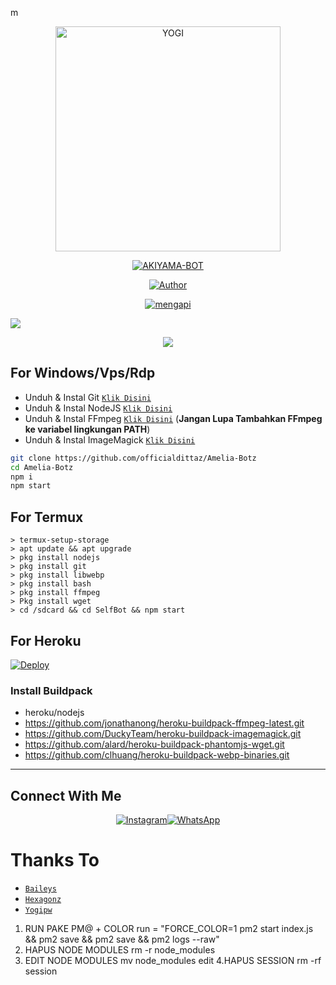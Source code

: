 m<div align="center">
<img src="https://k.top4top.io/p_22589xjh10.jpg" alt="YOGI" width="360" />

</p>
<p align="center">
<a href="#"><img title="AKIYAMA-BOT" src="https://img.shields.io/badge/AMELIABOTZ-green?colorA=%23ff0000&colorB=%23017e40&style=for-the-badge"></a>
</p>
</div>

<p align="center">
  <a href="https://github.com/officialdittaz"><img title="Author" src="https://img.shields.io/badge/Author-officialdittaz-blue.svg?style=for-the-badge&logo=github" /></a>
</p>
<p align="center">
<a href="#"><img title="mengapi" src="https://img.shields.io/static/v1?label=FREE&message=Amelia-Botz&color=green"></a>
</p>


</p>

![](https://github-profile-summary-cards.vercel.app/api/cards/profile-details?username=officialdittaz&theme=monokai)

</p>

<p align="center">
  <img src="https://komarev.com/ghpvc/?username=officialdittaz&label=VIEWS&style=flat-square&color=orange" />
</p>

## For Windows/Vps/Rdp

* Unduh & Instal Git [`Klik Disini`](https://git-scm.com/downloads)
* Unduh & Instal NodeJS [`Klik Disini`](https://nodejs.org/en/download)
* Unduh & Instal FFmpeg [`Klik Disini`](https://ffmpeg.org/download.html) (**Jangan Lupa Tambahkan FFmpeg ke variabel lingkungan PATH**)
* Unduh & Instal ImageMagick [`Klik Disini`](https://imagemagick.org/script/download.php)

```bash
git clone https://github.com/officialdittaz/Amelia-Botz
cd Amelia-Botz
npm i
npm start
```


## For Termux
```
> termux-setup-storage
> apt update && apt upgrade
> pkg install nodejs
> pkg install git 
> pkg install libwebp 
> pkg install bash
> pkg install ffmpeg
> Pkg install wget
> cd /sdcard && cd SelfBot && npm start
```

## For Heroku

[![Deploy](https://www.herokucdn.com/deploy/button.svg)](https://heroku.com/deploy?template=https://github.com/Kangsad01/Wabot-Tsb01)

### Install Buildpack
* heroku/nodejs
* https://github.com/jonathanong/heroku-buildpack-ffmpeg-latest.git
* https://github.com/DuckyTeam/heroku-buildpack-imagemagick.git
* https://github.com/alard/heroku-buildpack-phantomjs-wget.git
* https://github.com/clhuang/heroku-buildpack-webp-binaries.git
---

## Connect With Me
<p align="center">
 <a href="https://instagram.com/officialdittaz"><img alt="Instagram" src="https://img.shields.io/badge/Instagram-E4405F?style=for-the-badge&logo=instagram&logoColor=black"/></a><a href="https://wa.me/+6285156137901"><img alt="WhatsApp" src="https://img.shields.io/badge/WhatsApp-25D366?style=for-the-badge&logo=whatsapp&logoColor=black"/></a>
</p>


# Thanks To
* [`Baileys`](https://github.com/adiwajshing/Baileys)
* [`Hexagonz`](https://github.com/hexagonz)
* [`Yogipw`](https://github.com/yogipw)

1. RUN PAKE PM@ + COLOR
   run = "FORCE_COLOR=1 pm2 start index.js && pm2 save && pm2 save && pm2 logs --raw"
2. HAPUS NODE MODULES
   rm -r node_modules
3. EDIT NODE MODULES
   mv node_modules edit
4.HAPUS SESSION
   rm -rf session


